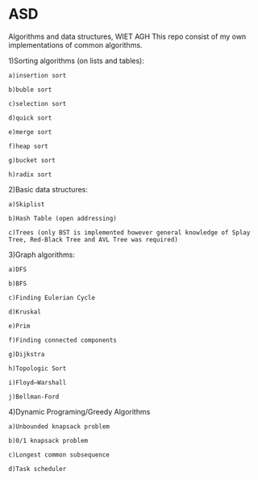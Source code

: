 # ASD
Algorithms and data structures, WIET AGH
This repo consist of my own implementations of common algorithms.

1)Sorting algorithms (on lists and tables):

	a)insertion sort
	
	b)buble sort
	
	c)selection sort
	
	d)quick sort
	
	e)merge sort
	
	f)heap sort
	
	g)bucket sort
	
	h)radix sort
	
2)Basic data structures:

	a)Skiplist
	
	b)Hash Table (open addressing)
	
 	c)Trees (only BST is implemented however general knowledge of Splay Tree, Red-Black Tree and AVL Tree was required)
	
3)Graph algorithms:

	a)DFS
	
	b)BFS
	
 	c)Finding Eulerian Cycle
	
  	d)Kruskal
	
	e)Prim
	
	f)Finding connected components
	
	g)Dijkstra
	
	h)Topologic Sort
	
	i)Floyd–Warshall
	
	j)Bellman-Ford
	
4)Dynamic Programing/Greedy Algorithms

	a)Unbounded knapsack problem
	
	b)0/1 knapsack problem
	
	c)Longest common subsequence
	
	d)Task scheduler
	
